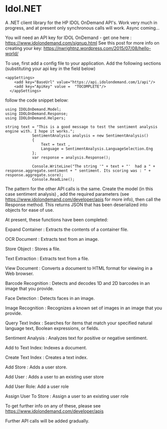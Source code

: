 # Idol.NET

A .NET client library for the HP IDOL OnDemand API's.
Work very much in progress, and at present only synchronous calls will work. Async coming...

You will need an API key for IDOL OnDemand - get one here : https://www.idolondemand.com/signup.html
See this post for more info on creating your key: https://nwrightnz.wordpress.com/2015/07/08/hello-world/

To use, first add a config file to your application. Add the following sections (substituting your api key in the field below)

```
<appSettings>
    <add key="BaseUrl" value="https://api.idolondemand.com/1/api"/>
    <add key="ApiKey" value =  "TOCOMPLETE"/>
  </appSettings>

```


follow the code snippet below:

```
using IDOLOnDemand.Model;
using IDOLOnDemand.Response;
using IDOLOnDemand.Helpers;

string text = "This is a good message to test the sentiment analysis engine with. I hope it works.";
            SentimentAnalysis analysis = new SentimentAnalysis()
            {
                Text = text ,
                Language = SentimentAnalysis.LanguageSelection.Eng
            };
            var response = analysis.Response();

            Console.WriteLine("The string '" + text + "'  had a " +  response.aggregate.sentiment + " sentiment. Its scoring was : " + response.aggregate.score);
            Console.ReadLine();
```

The pattern for the other API calls is the same.
Create the model (in this case sentiment analysis) , add the required parameters (see https://www.idolondemand.com/developer/apis for more info), then call the Response method.
This returns JSON that has been deserialized into objects for ease of use.

At present, these functions have been completed:

Expand Container : 	Extracts the contents of a container file.

OCR Document :	Extracts text from an image.

Store Object :	Stores a file.

Text Extraction :	Extracts text from a file.

View Document : 	Converts a document to HTML format for viewing in a Web browser.

Barcode Recognition : 	Detects and decodes 1D and 2D barcodes in an image that you provide.

Face Detection :	Detects faces in an image.

Image Recognition :	Recognizes a known set of images in an image that you provide.

Query Text Index :	Searches for items that match your specified natural language text, Boolean expressions, or fields.

Sentiment Analysis :	Analyzes text for positive or negative sentiment.

Add to Text Index: 	Indexes a document.

Create Text Index :	Creates a text index.

Add Store :	Adds a user store.

Add User :	Adds a user to an existing user store

Add User Role: Add a user role

Assign User To Store : Assign a user to an existing user role



To get further info on any of these, please see https://www.idolondemand.com/developer/apis

Further API calls will be added gradually.
